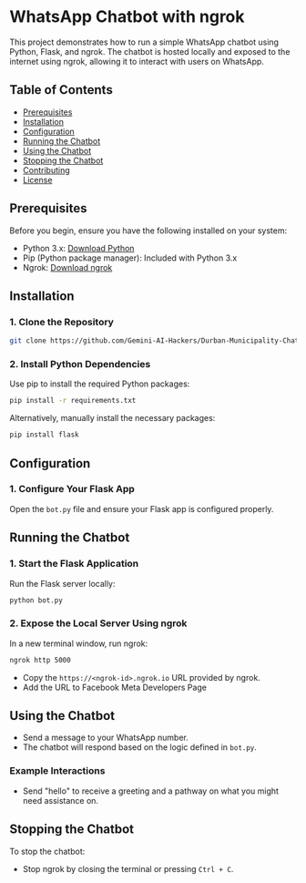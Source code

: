 
# WhatsApp Chatbot with ngrok

This project demonstrates how to run a simple WhatsApp chatbot using Python, Flask, and ngrok. The chatbot is hosted locally and exposed to the internet using ngrok, allowing it to interact with users on WhatsApp.

## Table of Contents

- [Prerequisites](#prerequisites)
- [Installation](#installation)
- [Configuration](#configuration)
- [Running the Chatbot](#running-the-chatbot)
- [Using the Chatbot](#using-the-chatbot)
- [Stopping the Chatbot](#stopping-the-chatbot)
- [Contributing](#contributing)
- [License](#license)

## Prerequisites

Before you begin, ensure you have the following installed on your system:

- Python 3.x: [Download Python](https://www.python.org/downloads/)
- Pip (Python package manager): Included with Python 3.x
- Ngrok: [Download ngrok](https://ngrok.com/download)

## Installation

### 1. Clone the Repository

```bash
git clone https://github.com/Gemini-AI-Hackers/Durban-Municipality-Chatbot
```

### 2. Install Python Dependencies

Use pip to install the required Python packages:

```bash
pip install -r requirements.txt
```

Alternatively, manually install the necessary packages:

```bash
pip install flask 
```

## Configuration

### 1. Configure Your Flask App

Open the `bot.py` file and ensure your Flask app is configured properly.

## Running the Chatbot

### 1. Start the Flask Application

Run the Flask server locally:

```bash
python bot.py
```

### 2. Expose the Local Server Using ngrok

In a new terminal window, run ngrok:

```bash
ngrok http 5000
```

- Copy the `https://<ngrok-id>.ngrok.io` URL provided by ngrok.
- Add the URL to Facebook Meta Developers Page

## Using the Chatbot

- Send a message to your WhatsApp number.
- The chatbot will respond based on the logic defined in `bot.py`.

### Example Interactions

- Send "hello" to receive a greeting and a pathway on what you might need assistance on.


## Stopping the Chatbot

To stop the chatbot:

- Stop ngrok by closing the terminal or pressing `Ctrl + C`.


